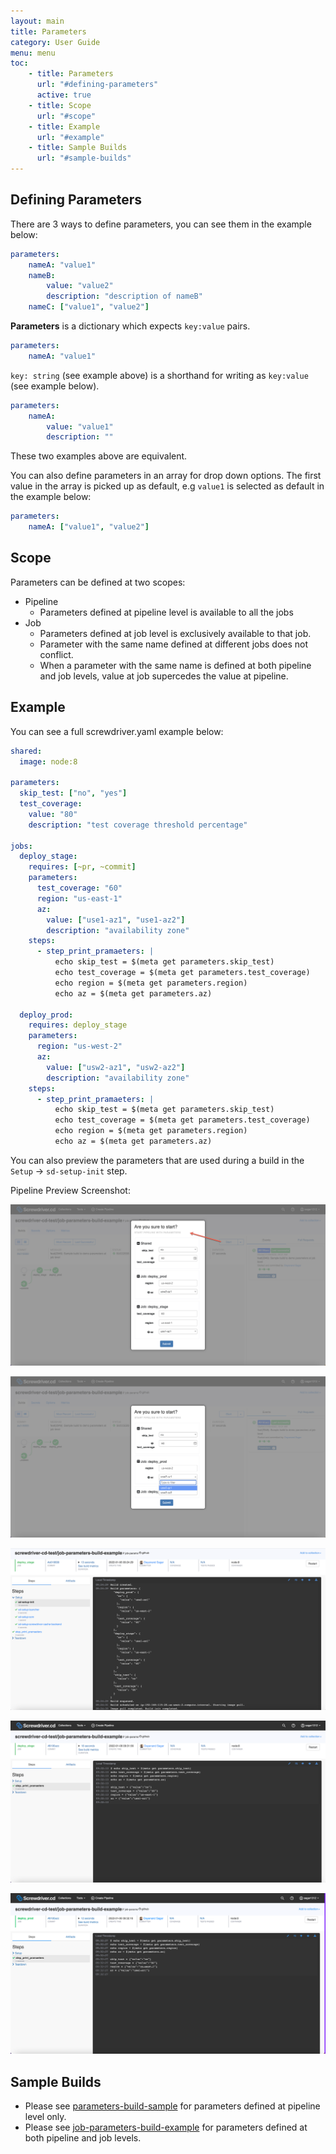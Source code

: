 ```yaml
---
layout: main
title: Parameters
category: User Guide
menu: menu
toc:
    - title: Parameters
      url: "#defining-parameters"
      active: true
    - title: Scope
      url: "#scope"
    - title: Example
      url: "#example"
    - title: Sample Builds
      url: "#sample-builds"
---
```

## Defining Parameters
There are 3 ways to define parameters, you can see them in the example below:

```yaml
parameters:
    nameA: "value1"
    nameB:
        value: "value2"
        description: "description of nameB"
    nameC: ["value1", "value2"]
```

**Parameters** is a dictionary which expects `key:value` pairs.

```yaml
parameters:
    nameA: "value1"
```

`key: string` (see example above) is a shorthand for writing as `key:value` (see example below).

```yaml
parameters:
    nameA:
        value: "value1"
        description: ""
```

These two examples above are equivalent.

You can also define parameters in an array for drop down options. The first value in the array is picked up as default, e.g `value1` is selected as default in the example below:

```yaml
parameters:
    nameA: ["value1", "value2"]
```
## Scope
Parameters can be defined at two scopes:
 - Pipeline
    - Parameters defined at pipeline level is available to all the jobs
 - Job
    - Parameters defined at job level is exclusively available to that job.
    - Parameter with the same name defined at different jobs does not conflict.
    - When a parameter with the same name is defined at both pipeline and job levels, value at job supercedes the value at pipeline.
 

## Example
You can see a full screwdriver.yaml example below:
```yaml
shared:
  image: node:8

parameters:
  skip_test: ["no", "yes"]
  test_coverage:
    value: "80"
    description: "test coverage threshold percentage"

jobs:
  deploy_stage:
    requires: [~pr, ~commit]
    parameters:
      test_coverage: "60"
      region: "us-east-1"
      az:
        value: ["use1-az1", "use1-az2"]
        description: "availability zone"
    steps:
      - step_print_pramaeters: |
          echo skip_test = $(meta get parameters.skip_test)
          echo test_coverage = $(meta get parameters.test_coverage)
          echo region = $(meta get parameters.region)
          echo az = $(meta get parameters.az)

  deploy_prod:
    requires: deploy_stage
    parameters:
      region: "us-west-2"
      az:
        value: ["usw2-az1", "usw2-az2"]
        description: "availability zone"
    steps:
      - step_print_pramaeters: |
          echo skip_test = $(meta get parameters.skip_test)
          echo test_coverage = $(meta get parameters.test_coverage)
          echo region = $(meta get parameters.region)
          echo az = $(meta get parameters.az)
```

You can also preview the parameters that are used during a build in the `Setup` -> `sd-setup-init` step.

Pipeline Preview Screenshot:

![image](../assets/parameters-event-start.png)

![image](../assets/parameters-event-start-dropdown.png)

![image](../assets/parameters-sd-init-step.png)

![image](../assets/parameters-for-deploy_stage-job.png)

![image](../assets/parameters-for-deploy_prod-job.png)

## Sample Builds
- Please see [parameters-build-sample](https://github.com/screwdriver-cd-test/parameters-build-sample) for parameters defined at pipeline level only.
- Please see [job-parameters-build-example](https://github.com/screwdriver-cd-test/job-parameters-build-example) for parameters defined at both pipeline and job levels.
